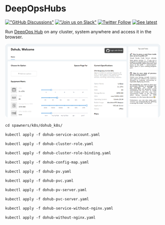 # DeepOpsHubs

[!["GitHub Discussions"](https://img.shields.io/badge/%20GitHub-%20Discussions-gray.svg?longCache=true&logo=github&colorB=purple)](https://github.com/daovietanh190499/DeepOps/discussions) [!["Join us on Slack"](https://img.shields.io/badge/join-us%20on%20slack-gray.svg?longCache=true&logo=slack&colorB=brightgreen)](https://dohub-workspace.slack.com/archives/C055MQTL258) [![Twitter Follow](https://img.shields.io/twitter/follow/daovietanh99?label=%40DOhub&style=social)](https://twitter.com/daovietanh99) [![See latest](https://img.shields.io/static/v1?label=Docs&message=see%20latest&color=blue)](https://github.com/daovietanh190499/DeepOps)

Run [DeepOps Hub](https://github.com/daovietanh190499/DeepOps) on any cluster, system anywhere and
access it in the browser.

![Screenshot](./docs/assets/screenshot-modified.png)

```shell
cd spawners/k8s/dohub_k8s/
```

```shell
kubectl apply -f dohub-service-account.yaml
```

```shell
kubectl apply -f dohub-cluster-role.yaml
```

```shell
kubectl apply -f dohub-cluster-role-binding.yaml
```

```shell
kubectl apply -f dohub-config-map.yaml
```

```shell
kubectl apply -f dohub-pv.yaml
```

```shell
kubectl apply -f dohub-pvc.yaml
```

```shell
kubectl apply -f dohub-pv-server.yaml
```

```shell
kubectl apply -f dohub-pvc-server.yaml
```

```shell
kubectl apply -f dohub-service-without-nginx.yaml
```

```shell
kubectl apply -f dohub-without-nginx.yaml
```
